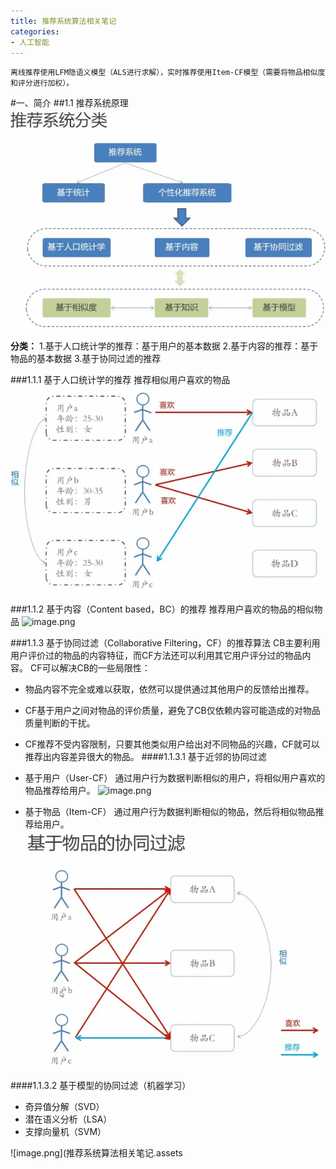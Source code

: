```yaml
---
title: 推荐系统算法相关笔记
categories:
- 人工智能
---
```

`离线推荐使用LFM隐语义模型（ALS进行求解），实时推荐使用Item-CF模型（需要将物品相似度和评分进行加权）。`

#一、简介
##1.1 推荐系统原理
![image.png](推荐系统算法相关笔记.assets\d82ddabe9bef47f7bfa3d8d87e105d27.png)

**分类：**
1.基于人口统计学的推荐：基于用户的基本数据
2.基于内容的推荐：基于物品的基本数据
3.基于协同过滤的推荐

###1.1.1 基于人口统计学的推荐
推荐相似用户喜欢的物品
![image.png](推荐系统算法相关笔记.assets\3943b06e150942a0837872c681cec0e0.png)

###1.1.2 基于内容（Content based，BC）的推荐
推荐用户喜欢的物品的相似物品
![image.png](推荐系统算法相关笔记.assets67d36c505054792afb0334c155726c5.png)


###1.1.3 基于协同过滤（Collaborative Filtering，CF）的推荐算法
CB主要利用用户评价过的物品的内容特征，而CF方法还可以利用其它用户评分过的物品内容。
CF可以解决CB的一些局限性：
- 物品内容不完全或难以获取，依然可以提供通过其他用户的反馈给出推荐。
- CF基于用户之间对物品的评价质量，避免了CB仅依赖内容可能造成的对物品质量判断的干扰。
- CF推荐不受内容限制，只要其他类似用户给出对不同物品的兴趣，CF就可以推荐出内容差异很大的物品。
####1.1.3.1 基于近邻的协同过滤
- 基于用户（User-CF）
通过用户行为数据判断相似的用户，将相似用户喜欢的物品推荐给用户。
![image.png](推荐系统算法相关笔记.assets ba140fd199d44a782041f7eca68d40c.png)

- 基于物品（Item-CF）
通过用户行为数据判断相似的物品，然后将相似物品推荐给用户。
![image.png](推荐系统算法相关笔记.assets\848d9dfc65f3499389b4ade0922b5562.png)

####1.1.3.2 基于模型的协同过滤（机器学习）
- 奇异值分解（SVD）
- 潜在语义分析（LSA）
- 支撑向量机（SVM）

![image.png](推荐系统算法相关笔记.assets